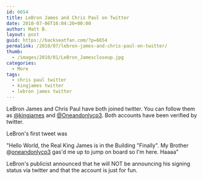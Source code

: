 ```yaml
---
id: 6654
title: LeBron James and Chris Paul on Twitter
date: 2010-07-06T16:04:20+00:00
author: Matt B.
layout: post
guid: https://backseatfan.com/?p=6654
permalink: /2010/07/lebron-james-and-chris-paul-on-twitter/
thumb:
  - /images/2010/01/LeBron_Jamescloseup.jpg
categories:
  - More
tags:
  - chris paul twitter
  - kingjames twitter
  - lebron james twitter
---
```


<div class="entry">
  <p>
    LeBron James and Chris Paul have both joined twitter. You can follow them as <a href="http://twitter.com/kingjames">@kingjames</a> and <a href="http://twitter.com/oneandonlycp3">@Oneandonlycp3</a>. Both accounts have been verified by twitter.
  </p>

  <p>
    LeBron's first tweet was
  </p>

  <p>
    "Hello World, the Real King James is in the Building "Finally". My Brother @<a rel="nofollow" href="http://twitter.com/oneandonlycp3">oneandonlycp3</a> gas'd me up to jump on board so I'm here. Haaaa"
  </p>

  <p>
    LeBron's publicist announced that he will NOT be announcing his signing status via twitter and that the account is just for fun.
  </p>
</div>

